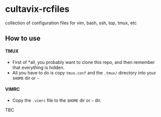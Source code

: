 # cultavix-rcfiles
collection of configuration files for vim, bash, ssh, top, tmux, etc

## How to use


#### TMUX

* First of *all, you probably want to clone this repo, and then remember that everything is hidden. 
* All you have to do is copy `tmux.conf` and the `.tmux/` directory into your `$HOME` dir or `~`

#### VIMRC

* Copy the `.vimrc` file to the `$HOME` dir or `~` dir.


TBC
